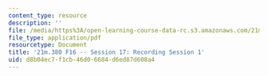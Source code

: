 ```yaml
---
content_type: resource
description: ''
file: /media/https%3A/open-learning-course-data-rc.s3.amazonaws.com/21m-380-music-and-technology-recording-techniques-and-audio-production-fall-2016/d8b04ec7f1cb46d06684d6ed87d608a4_MIT21M_380F16_ses17_note.pdf
file_type: application/pdf
resourcetype: Document
title: '21m.380 F16 -- Session 17: Recording Session 1'
uid: d8b04ec7-f1cb-46d0-6684-d6ed87d608a4
---
```

